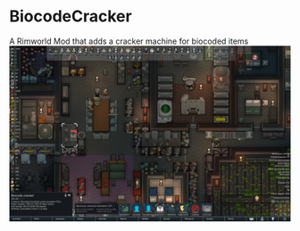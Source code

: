 # BiocodeCracker
A Rimworld Mod that adds a cracker machine for biocoded items
![A screenshot featuring the biocode cracker in the kitchen/workshop/hallway area of my amazing Rimworld colony, cracking a biocoded thrumbofur parka (excelent 78%), guaranteeing to crack it before 3.9 days have passed.](About/Screenshot.png)
